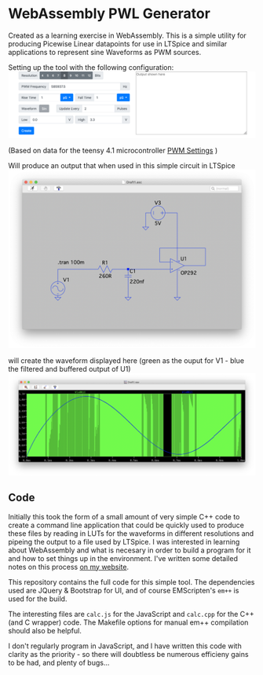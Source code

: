 # WebAssembly PWL Generator

Created as a learning exercise in WebAssembly. This is a simple utility for producing Picewise Linear datapoints for use in LTSpice and similar applications to represent sine Waveforms as PWM sources.


Setting up the tool with the following configuration:
![Example tool config](./docs/demo.png)

(Based on data for the teensy 4.1 microcontroller [PWM Settings](https://www.pjrc.com/teensy/td_pulse.html) )

Will produce an output that when used in this simple circuit in LTSpice
![LTSpice Basic signal source with RC low pass filter](docs/basic-circuit.png)

will create the waveform displayed here (green as the ouput for V1 - blue the filtered and buffered output of U1)
![Waveform produced from LtSpice, showing PWM signal and filtere sin wave](docs/waveform.png)

## Code
Initially this took the form of a small amount of very simple C++ code to create a command line application that could be quickly used to produce these files by reading in LUTs for the waveforms in different resolutions and pipeing the output to a file used by LTSpice. I was interested in learning about WebAssembly and what is necesary in order to build a program for it and how to set things up in the environment. I've written some detailed notes on this process [on my website](https://alastair.io/).

This repository contains the full code for this simple tool. The dependencies used are JQuery & Bootstrap for UI, and of course EMScripten's `em++` is used for the build.

The interesting files are `calc.js` for the JavaScript and `calc.cpp` for the C++ (and C wrapper) code. The Makefile options for manual em++ compilation should also be helpful.

I don't regularly program in JavaScript, and I have written this code with clarity as the priority - so there will doubtless be numerous efficieny gains to be had, and plenty of bugs...
